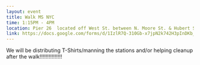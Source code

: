 ```yaml
---
layout: event
title: Walk MS NYC
time: 1:15PM - 4PM
location: Pier 26  located off West St. between N. Moore St. & Hubert St. in Tribeca
link: https://docs.google.com/forms/d/1IzlR7Q-310Gb-x7jpN2k742H3pInDKb_sIhZpsPoSbM/viewform
---
```

We will be distributing T-Shirts/manning the stations and/or helping cleanup after the walk!!!!!!!!!!!!!!! 